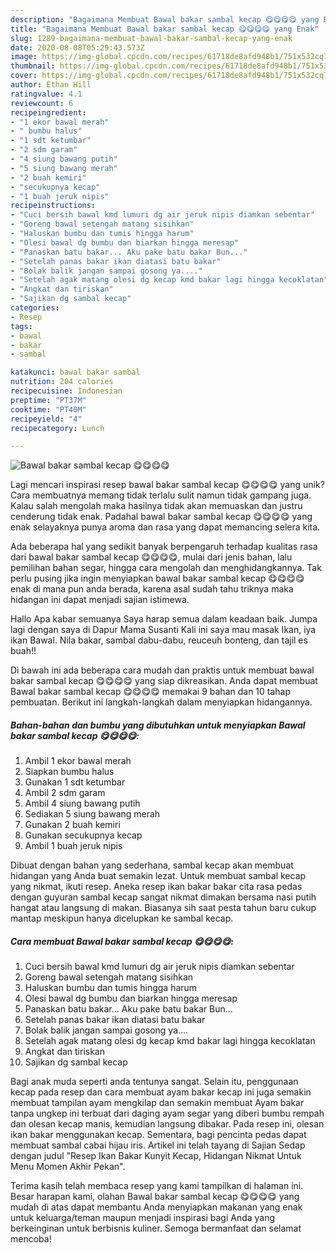 ```yaml
---
description: "Bagaimana Membuat Bawal bakar sambal kecap 😋😋😋😋 yang Enak"
title: "Bagaimana Membuat Bawal bakar sambal kecap 😋😋😋😋 yang Enak"
slug: 1289-bagaimana-membuat-bawal-bakar-sambal-kecap-yang-enak
date: 2020-08-08T05:29:43.573Z
image: https://img-global.cpcdn.com/recipes/61718de8afd948b1/751x532cq70/bawal-bakar-sambal-kecap-😋😋😋😋-foto-resep-utama.jpg
thumbnail: https://img-global.cpcdn.com/recipes/61718de8afd948b1/751x532cq70/bawal-bakar-sambal-kecap-😋😋😋😋-foto-resep-utama.jpg
cover: https://img-global.cpcdn.com/recipes/61718de8afd948b1/751x532cq70/bawal-bakar-sambal-kecap-😋😋😋😋-foto-resep-utama.jpg
author: Ethan Hill
ratingvalue: 4.1
reviewcount: 6
recipeingredient:
- "1 ekor bawal merah"
- " bumbu halus"
- "1 sdt ketumbar"
- "2 sdm garam"
- "4 siung bawang putih"
- "5 siung bawang merah"
- "2 buah kemiri"
- "secukupnya kecap"
- "1 buah jeruk nipis"
recipeinstructions:
- "Cuci bersih bawal kmd lumuri dg air jeruk nipis diamkan sebentar"
- "Goreng bawal setengah matang sisihkan"
- "Haluskan bumbu dan tumis hingga harum"
- "Olesi bawal dg bumbu dan biarkan hingga meresap"
- "Panaskan batu bakar... Aku pake batu bakar Bun..."
- "Setelah panas bakar ikan diatasi batu bakar"
- "Bolak balik jangan sampai gosong ya...."
- "Setelah agak matang olesi dg kecap kmd bakar lagi hingga kecoklatan"
- "Angkat dan tiriskan"
- "Sajikan dg sambal kecap"
categories:
- Resep
tags:
- bawal
- bakar
- sambal

katakunci: bawal bakar sambal 
nutrition: 204 calories
recipecuisine: Indonesian
preptime: "PT37M"
cooktime: "PT40M"
recipeyield: "4"
recipecategory: Lunch

---
```



![Bawal bakar sambal kecap 😋😋😋😋](https://img-global.cpcdn.com/recipes/61718de8afd948b1/751x532cq70/bawal-bakar-sambal-kecap-😋😋😋😋-foto-resep-utama.jpg)

Lagi mencari inspirasi resep bawal bakar sambal kecap 😋😋😋😋 yang unik? Cara membuatnya memang tidak terlalu sulit namun tidak gampang juga. Kalau salah mengolah maka hasilnya tidak akan memuaskan dan justru cenderung tidak enak. Padahal bawal bakar sambal kecap 😋😋😋😋 yang enak selayaknya punya aroma dan rasa yang dapat memancing selera kita.

Ada beberapa hal yang sedikit banyak berpengaruh terhadap kualitas rasa dari bawal bakar sambal kecap 😋😋😋😋, mulai dari jenis bahan, lalu pemilihan bahan segar, hingga cara mengolah dan menghidangkannya. Tak perlu pusing jika ingin menyiapkan bawal bakar sambal kecap 😋😋😋😋 enak di mana pun anda berada, karena asal sudah tahu triknya maka hidangan ini dapat menjadi sajian istimewa.

Hallo Apa kabar semuanya Saya harap semua dalam keadaan baik. Jumpa lagi dengan saya di Dapur Mama Susanti Kali ini saya mau masak Ikan, iya ikan Bawal. Nila bakar, sambal dabu-dabu, reuceuh bonteng, dan tajil es buah!!


Di bawah ini ada beberapa cara mudah dan praktis untuk membuat bawal bakar sambal kecap 😋😋😋😋 yang siap dikreasikan. Anda dapat membuat Bawal bakar sambal kecap 😋😋😋😋 memakai 9 bahan dan 10 tahap pembuatan. Berikut ini langkah-langkah dalam menyiapkan hidangannya.

<!--inarticleads1-->

##### Bahan-bahan dan bumbu yang dibutuhkan untuk menyiapkan Bawal bakar sambal kecap 😋😋😋😋:

1. Ambil 1 ekor bawal merah
1. Siapkan  bumbu halus
1. Gunakan 1 sdt ketumbar
1. Ambil 2 sdm garam
1. Ambil 4 siung bawang putih
1. Sediakan 5 siung bawang merah
1. Gunakan 2 buah kemiri
1. Gunakan secukupnya kecap
1. Ambil 1 buah jeruk nipis


Dibuat dengan bahan yang sederhana, sambal kecap akan membuat hidangan yang Anda buat semakin lezat. Untuk membuat sambal kecap yang nikmat, ikuti resep. Aneka resep ikan bakar bakar cita rasa pedas dengan guyuran sambal kecap sangat nikmat dimakan bersama nasi putih hangat atau langsung di makan. Biasanya sih saat pesta tahun baru cukup mantap meskipun hanya dicelupkan ke sambal kecap. 

<!--inarticleads2-->

##### Cara membuat Bawal bakar sambal kecap 😋😋😋😋:

1. Cuci bersih bawal kmd lumuri dg air jeruk nipis diamkan sebentar
1. Goreng bawal setengah matang sisihkan
1. Haluskan bumbu dan tumis hingga harum
1. Olesi bawal dg bumbu dan biarkan hingga meresap
1. Panaskan batu bakar... Aku pake batu bakar Bun...
1. Setelah panas bakar ikan diatasi batu bakar
1. Bolak balik jangan sampai gosong ya....
1. Setelah agak matang olesi dg kecap kmd bakar lagi hingga kecoklatan
1. Angkat dan tiriskan
1. Sajikan dg sambal kecap


Bagi anak muda seperti anda tentunya sangat. Selain itu, penggunaan kecap pada resep dan cara membuat ayam bakar kecap ini juga semakin membuat tampilan ayam mengkilap dan semakin membuat Ayam bakar tanpa ungkep ini terbuat dari daging ayam segar yang diberi bumbu rempah dan olesan kecap manis, kemudian langsung dibakar. Pada resep ini, olesan ikan bakar menggunakan kecap. Sementara, bagi pencinta pedas dapat membuat sambal cabai hijau iris. Artikel ini telah tayang di Sajian Sedap dengan judul &#34;Resep Ikan Bakar Kunyit Kecap, Hidangan Nikmat Untuk Menu Momen Akhir Pekan&#34;. 

Terima kasih telah membaca resep yang kami tampilkan di halaman ini. Besar harapan kami, olahan Bawal bakar sambal kecap 😋😋😋😋 yang mudah di atas dapat membantu Anda menyiapkan makanan yang enak untuk keluarga/teman maupun menjadi inspirasi bagi Anda yang berkeinginan untuk berbisnis kuliner. Semoga bermanfaat dan selamat mencoba!
